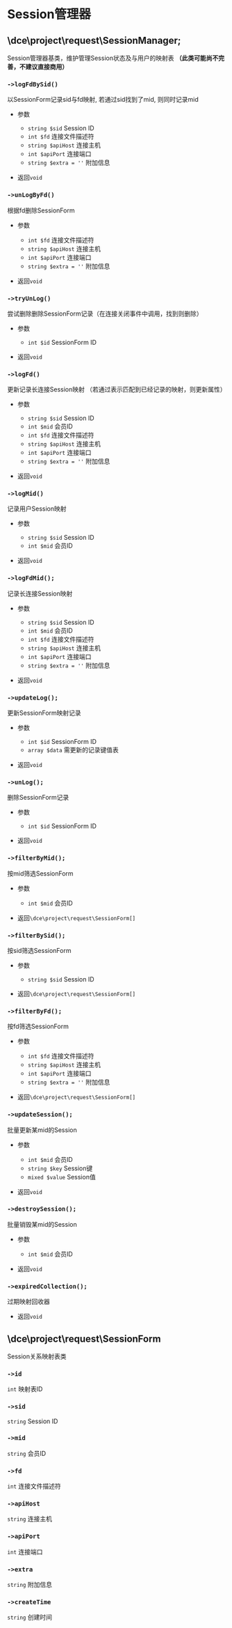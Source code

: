 # Session管理器

## \dce\project\request\SessionManager;

Session管理器基类，维护管理Session状态及与用户的映射表 **（此类可能尚不完善，不建议直接商用）**


### `->logFdBySid()`
以SessionForm记录sid与fd映射, 若通过sid找到了mid, 则同时记录mid

- 参数
  - `string $sid` Session ID
  - `int $fd` 连接文件描述符
  - `string $apiHost` 连接主机
  - `int $apiPort` 连接端口
  - `string $extra = ''` 附加信息

- 返回`void`


### `->unLogByFd()`
根据fd删除SessionForm

- 参数
  - `int $fd` 连接文件描述符
  - `string $apiHost` 连接主机
  - `int $apiPort` 连接端口
  - `string $extra = ''` 附加信息

- 返回`void`


### `->tryUnLog()`
尝试删除删除SessionForm记录（在连接关闭事件中调用，找到则删除）

- 参数
  - `int $id` SessionForm ID

- 返回`void`


### `->logFd()`
更新记录长连接Session映射 （若通过表示匹配到已经记录的映射，则更新属性）

- 参数
  - `string $sid` Session ID
  - `int $mid` 会员ID
  - `int $fd` 连接文件描述符
  - `string $apiHost` 连接主机
  - `int $apiPort` 连接端口
  - `string $extra = ''` 附加信息

- 返回`void`


### `->logMid()`
记录用户Session映射

- 参数
  - `string $sid` Session ID
  - `int $mid` 会员ID

- 返回`void`


### `->logFdMid();`
记录长连接Session映射

- 参数
  - `string $sid` Session ID
  - `int $mid` 会员ID
  - `int $fd` 连接文件描述符
  - `string $apiHost` 连接主机
  - `int $apiPort` 连接端口
  - `string $extra = ''` 附加信息

- 返回`void`


### `->updateLog();`
更新SessionForm映射记录

- 参数
  - `int $id` SessionForm ID
  - `array $data` 需更新的记录键值表

- 返回`void`


### `->unLog();`
删除SessionForm记录

- 参数
  - `int $id` SessionForm ID

- 返回`void`


### `->filterByMid();`
按mid筛选SessionForm

- 参数
  - `int $mid` 会员ID

- 返回`\dce\project\request\SessionForm[]`


### `->filterBySid();`
按sid筛选SessionForm

- 参数
  - `string $sid` Session ID

- 返回`\dce\project\request\SessionForm[]`


### `->filterByFd();`
按fd筛选SessionForm

- 参数
  - `int $fd` 连接文件描述符
  - `string $apiHost` 连接主机
  - `int $apiPort` 连接端口
  - `string $extra = ''` 附加信息

- 返回`\dce\project\request\SessionForm[]`


### `->updateSession();`
批量更新某mid的Session

- 参数
  - `int $mid` 会员ID
  - `string $key` Session键
  - `mixed $value` Session值

- 返回`void`


### `->destroySession();`
批量销毁某mid的Session

- 参数
  - `int $mid` 会员ID

- 返回`void`


### `->expiredCollection();`
过期映射回收器

- 返回`void`


## \dce\project\request\SessionForm

Session关系映射表类


### `->id`
`int` 映射表ID

### `->sid`
`string` Session ID

### `->mid`
`string` 会员ID

### `->fd`
`int` 连接文件描述符

### `->apiHost`
`string` 连接主机

### `->apiPort`
`int` 连接端口

### `->extra`
`string` 附加信息

### `->createTime`
`string` 创建时间


